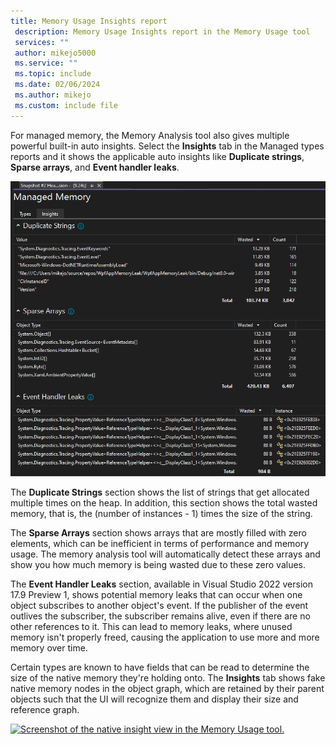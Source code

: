 ```yaml
---
title: Memory Usage Insights report
 description: Memory Usage Insights report in the Memory Usage tool
 services: ""
 author: mikejo5000
 ms.service: ""
 ms.topic: include
 ms.date: 02/06/2024
 ms.author: mikejo
 ms.custom: include file
---
```


For managed memory, the Memory Analysis tool also gives multiple powerful built-in auto insights. Select the **Insights** tab in the Managed types reports and it shows the applicable auto insights like **Duplicate strings**, **Sparse arrays**, and **Event handler leaks**.

[![Screenshot of the insight view in the Memory Usage tool.](../media/vs-2022/dbgdiag-mem-managed-insights.png "Memory Usage insight")](../media/vs-2022/dbgdiag-mem-managed-insights.png#lightbox)

The **Duplicate Strings** section shows the list of strings that get allocated multiple times on the heap. In addition, this section shows the total wasted memory, that is, the (number of instances - 1) times the size of the string.

The **Sparse Arrays** section shows arrays that are mostly filled with zero elements, which can be inefficient in terms of performance and memory usage. The memory analysis tool will automatically detect these arrays and show you how much memory is being wasted due to these zero values.

The **Event Handler Leaks** section, available in Visual Studio 2022 version 17.9 Preview 1, shows potential memory leaks that can occur when one object subscribes to another object's event. If the publisher of the event outlives the subscriber, the subscriber remains alive, even if there are no other references to it. This can lead to memory leaks, where unused memory isn't properly freed, causing the application to use more and more memory over time.

Certain types are known to have fields that can be read to determine the size of the native memory they're holding onto. The **Insights** tab shows fake native memory nodes in the object graph, which are retained by their parent objects such that the UI will recognize them and display their size and reference graph.

[![Screenshot of the native insight view in the Memory Usage tool.](../media/vs-2022/dbgdiag-mem-native-insights.png "native insight view in the Memory Usage tool")](../media/vs-2022/dbgdiag-mem-native-insights.png#lightbox)